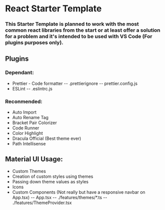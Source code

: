 # React Starter Template

### This Starter Template is planned to work with the most common react libraries from the start or at least offer a solution for a problem and it's intended to be used with VS Code (For plugins purposes only).

## Plugins

### Dependant:

- Prettier - Code formatter
  -- .prettierignore
  -- prettier.config.js
- ESLint
  -- .eslintrc.js

### Reconmended:

- Auto Import
- Auto Rename Tag
- Bracket Pair Colorizer
- Code Runner
- Color Highlight
- Dracula Official (Best theme ever)
- Path Intellisense

## Material UI Usage:

- Custom Themes
- Creation of custom styles using themes
- Passing down theme values as styles
- Icons
- Custom Components (Not really but have a responsive navbar on App.tsx)
  -- App.tsx
  -- ./features/themes/\*.ts
  -- ./features/ThemeProvider.tsx
